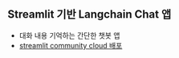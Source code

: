 ## Streamlit 기반 Langchain Chat 앱
- 대화 내용 기억하는 간단한 챗봇 앱
- [streamlit community cloud 배포](https://chat-app-practice-seaweedsoup98.streamlit.app/)

